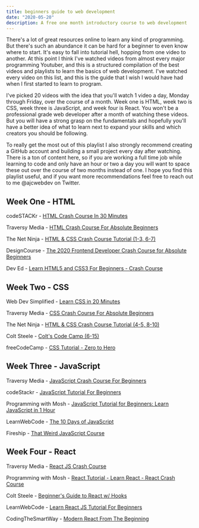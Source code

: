 ```yaml
---
title: beginners guide to web development
date: "2020-05-20"
description: A free one month introductory course to web development
---
```


There's a lot of great resources online to learn any kind of programming. But there's such an abundance it can be hard for a beginner to even know where to start. It's easy to fall into tutorial hell, hopping from one video to another. At this point I think I've watched videos from almost every major programming Youtuber, and this is a structured compilation of the best videos and playlists to learn the basics of web development. I've watched every video on this list, and this is the guide that I wish I would have had when I first started to learn to program.

I've picked 20 videos with the idea that you'll watch 1 video a day, Monday through Friday, over the course of a month. Week one is HTML, week two is CSS, week three is JavaScript, and week four is React. You won't be a professional grade web developer after a month of watching these videos. But you will have a strong grasp on the fundamentals and hopefully you'll have a better idea of what to learn next to expand your skills and which creators you should be following.

To really get the most out of this playlist I also strongly recommend creating a GitHub account and building a small project every day after watching. There is a ton of content here, so if you are working a full time job while learning to code and only have an hour or two a day you will want to space these out over the course of two months instead of one. I hope you find this playlist useful, and if you want more recommendations feel free to reach out to me @ajcwebdev on Twitter.

## Week One - HTML

codeSTACKr - [HTML Crash Course In 30 Minutes](https://www.youtube.com/watch?v=XiQ9rjaa2Ow)

Traversy Media - [HTML Crash Course For Absolute Beginners](https://www.youtube.com/watch?v=UB1O30fR-EE)

The Net Ninja - [HTML & CSS Crash Course Tutorial (1-3, 6-7)](https://www.youtube.com/playlist?list=PL4cUxeGkcC9ivBf_eKCPIAYXWzLlPAm6G)

DesignCourse - [The 2020 Frontend Developer Crash Course for Absolute Beginners](https://www.youtube.com/watch?v=QA0XpGhiz5w)

Dev Ed - [Learn HTML5 and CSS3 For Beginners - Crash Course](https://www.youtube.com/watch?v=vQWlgd7hV4A)

## Week Two - CSS

Web Dev Simplified - [Learn CSS in 20 Minutes](https://www.youtube.com/watch?v=1PnVor36_40)

Traversy Media - [CSS Crash Course For Absolute Beginners](https://www.youtube.com/watch?v=yfoY53QXEnI)

The Net Ninja - [HTML & CSS Crash Course Tutorial (4-5, 8-10)](https://www.youtube.com/playlist?list=PL4cUxeGkcC9ivBf_eKCPIAYXWzLlPAm6G)

Colt Steele - [Colt's Code Camp (6-15)](https://www.youtube.com/playlist?list=PLblA84xge2_xNtaFnZhefjFbnDrpySKD3)

freeCodeCamp - [CSS Tutorial - Zero to Hero](https://www.youtube.com/watch?v=1Rs2ND1ryYc)

## Week Three - JavaScript

Traversy Media - [JavaScript Crash Course For Beginners](https://www.youtube.com/watch?v=hdI2bqOjy3c)

codeStackr - [JavaScript Tutorial For Beginners](https://www.youtube.com/watch?v=d5ob3WAGeZE)

Programming with Mosh - [JavaScript Tutorial for Beginners: Learn JavaScript in 1 Hour](https://www.youtube.com/watch?v=W6NZfCO5SIk)

LearnWebCode - [The 10 Days of JavaScript](https://www.youtube.com/playlist?list=PLpcSpRrAaOaoIqHQddZOdbRrzr5dJtgSs)

Fireship - [That Weird JavaScript Course](https://www.youtube.com/playlist?list=PL0vfts4VzfNixzfaQWwDUg3W5TRbE7CyI)

## Week Four - React

Traversy Media - [React JS Crash Course](https://www.youtube.com/watch?v=sBws8MSXN7A)

Programming with Mosh - [React Tutorial - Learn React - React Crash Course](https://www.youtube.com/watch?v=Ke90Tje7VS0)

Colt Steele - [Beginner's Guide to React w/ Hooks](https://www.youtube.com/watch?v=9U3IhLAnSxM)

LearnWebCode - [Learn React JS Tutorial For Beginners](https://www.youtube.com/playlist?list=PLpcSpRrAaOaqONih-vl45TkLRgRzELLvI)

CodingTheSmartWay - [Modern React From The Beginning](https://www.youtube.com/playlist?list=PL2dKqfImstaRZG9XEpZxr2jb_lRWA1gZg)